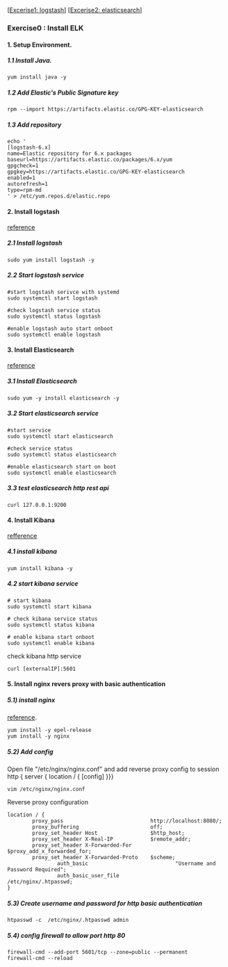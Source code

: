 [[Excerise1: logstash](exercise-1)]
[[Excerise2: elasticsearch](exercise-2)]

### Exercise0 : Install ELK 

#### 1. Setup Environment. 

##### 1.1 Install Java.

```
yum install java -y
```

##### 1.2 Add Elastic's Public Signature key
```
rpm --import https://artifacts.elastic.co/GPG-KEY-elasticsearch
```

##### 1.3 Add repository
```
echo '
[logstash-6.x] 
name=Elastic repository for 6.x packages
baseurl=https://artifacts.elastic.co/packages/6.x/yum
gpgcheck=1
gpgkey=https://artifacts.elastic.co/GPG-KEY-elasticsearch
enabled=1
autorefresh=1
type=rpm-md
' > /etc/yum.repos.d/elastic.repo
```


#### 2. Install logstash
[reference](https://www.elastic.co/guide/en/logstash/current/installing-logstash.html)

##### 2.1 Install logstash
```
sudo yum install logstash -y
```

##### 2.2 Start logstash service
```
#start logstash serivce with systemd 
sudo systemctl start logstash

#check logstash service status
sudo systemctl status logstash

#enable logstash auto start onboot
sudo systemctl enable logstash 
```


#### 3. Install Elasticsearch
[reference](https://www.elastic.co/guide/en/elasticsearch/reference/current/rpm.html)


##### 3.1 Install Elasticsearch
```
sudo yum -y install elasticsearch -y 
```

##### 3.2 Start elasticsearch service
```
#start service
sudo systemctl start elasticsearch 

#check service status
sudo systemctl status elasticsearch

#enable elasticsearch start on boot
sudo systemctl enable elasticsearch
```

##### 3.3 test elasticsearch http rest api
```
curl 127.0.0.1:9200
```

#### 4. Install Kibana
[refference](https://www.elastic.co/guide/en/kibana/current/rpm.html)


##### 4.1 install kibana
```
yum install kibana -y
```

##### 4.2 start kibana service
```
# start kibana
sudo systemctl start kibana

# check kibana service status
sudo systemctl status kibana

# enable kibana start onboot
sudo systemctl enable kibana 
```

check kibana http service
```
curl [externalIP]:5601
```

#### 5. Install nginx revers proxy with basic authentication

##### 5.1) install nginx
[reference](https://community.openhab.org/t/using-nginx-reverse-proxy-authentication-and-https/14542).

```
yum install -y epel-release
yum install -y nginx
```

##### 5.2) Add config

Open file "/etc/nginx/nginx.conf" and add reverse proxy config to session http { server { location / { [config] }}} 
```
vim /etc/nginx/nginx.conf
```

Reverse proxy configuration
```
location / {
		proxy_pass                            http://localhost:8080/;
		proxy_buffering                       off;
		proxy_set_header Host                 $http_host;
		proxy_set_header X-Real-IP            $remote_addr;
		proxy_set_header X-Forwarded-For      $proxy_add_x_forwarded_for;
		proxy_set_header X-Forwarded-Proto    $scheme;
                auth_basic                            "Username and Password Required";
                auth_basic_user_file                  /etc/nginx/.htpasswd;
}
```

##### 5.3) Create username and password for http basic authentication

```
htpasswd -c  /etc/nginx/.htpasswd admin
```

##### 5.4) config firewall to allow port http 80
```
firewall-cmd --add-port 5601/tcp --zone=public --permanent
firewall-cmd --reload
```

